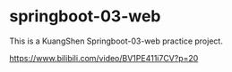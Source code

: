 # springboot-03-web

This is a KuangShen Springboot-03-web practice project.

https://www.bilibili.com/video/BV1PE411i7CV?p=20

